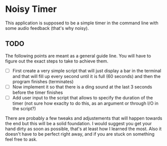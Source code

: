 # Noisy Timer

This application is supposed to be a simple timer in the command line with some audio feedback (that's why noisy).

## TODO

The following points are meant as a general guide line. You will have to figure out the exact steps to take to achieve them.

- [ ] First create a very simple script that will just display a bar in the terminal and that will fill up every second until it is full (60 seconds) and then the program finishes (terminates)
- [ ] Now implement it so that there is a ding sound at the last 3 seconds before the timer finishes
- [ ] Add user input to the script that allows to specify the duration of the timer (not sure how exaclty to do this, as an argument or through I/O in the script?)

There are probably a few tweaks and adjustements that will happen towards the end but this will be a solid foundation. I would suggest you get your hand dirty as soon as possible, that's at least how I learned the most. Also it doesn't have to be perfect right away, and if you are stuck on something feel free to ask.
